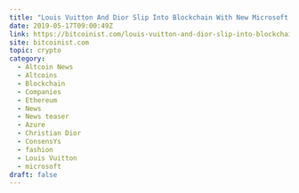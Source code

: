 ```yaml
---
title: "Louis Vuitton And Dior Slip Into Blockchain With New Microsoft Platform"
date: 2019-05-17T09:00:49Z
link: https://bitcoinist.com/louis-vuitton-and-dior-slip-into-blockchain-with-new-microsoft-platform/?utm_medium=RSS&utm_source=hune
site: bitcoinist.com
topic: crypto
category:
  - Altcoin News
  - Altcoins
  - Blockchain
  - Companies
  - Ethereum
  - News
  - News teaser
  - Azure
  - Christian Dior
  - ConsensYs
  - fashion
  - Louis Vuitton
  - microsoft
draft: false
---
```


